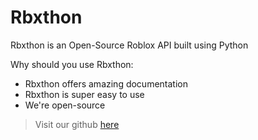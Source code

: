 # Rbxthon

Rbxthon is an Open-Source Roblox API built using Python

Why should you use Rbxthon:
- Rbxthon offers amazing documentation
- Rbxthon is super easy to use
- We're open-source

> Visit our github [here](https://github.com/gordxn/RbxThon)
